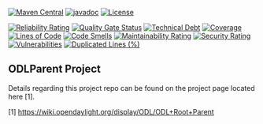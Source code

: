 [![Maven Central](https://maven-badges.herokuapp.com/maven-central/org.opendaylight.odlparent/odlparent/badge.svg)](https://maven-badges.herokuapp.com/maven-central/org.opendaylight.odlparent/odlparent)
[![javadoc](https://javadoc.io/badge2/org.opendaylight.odlparent/odlparent/javadoc.svg)](https://javadoc.io/doc/org.opendaylight.odlparent/odlparent)
[![License](https://img.shields.io/badge/License-EPL%201.0-blue.svg)](https://opensource.org/licenses/EPL-1.0)

[![Reliability Rating](https://sonarcloud.io/api/project_badges/measure?project=opendaylight_odlparent&metric=reliability_rating)](https://sonarcloud.io/summary/new_code?id=opendaylight_odlparent)
[![Quality Gate Status](https://sonarcloud.io/api/project_badges/measure?project=opendaylight_odlparent&metric=alert_status)](https://sonarcloud.io/summary/new_code?id=opendaylight_odlparent)
[![Technical Debt](https://sonarcloud.io/api/project_badges/measure?project=opendaylight_odlparent&metric=sqale_index)](https://sonarcloud.io/summary/new_code?id=opendaylight_odlparent)
[![Coverage](https://sonarcloud.io/api/project_badges/measure?project=opendaylight_odlparent&metric=coverage)](https://sonarcloud.io/summary/new_code?id=opendaylight_odlparent)
[![Lines of Code](https://sonarcloud.io/api/project_badges/measure?project=opendaylight_odlparent&metric=ncloc)](https://sonarcloud.io/summary/new_code?id=opendaylight_odlparent)
[![Code Smells](https://sonarcloud.io/api/project_badges/measure?project=opendaylight_odlparent&metric=code_smells)](https://sonarcloud.io/summary/new_code?id=opendaylight_odlparent)
[![Maintainability Rating](https://sonarcloud.io/api/project_badges/measure?project=opendaylight_odlparent&metric=sqale_rating)](https://sonarcloud.io/summary/new_code?id=opendaylight_odlparent)
[![Security Rating](https://sonarcloud.io/api/project_badges/measure?project=opendaylight_odlparent&metric=security_rating)](https://sonarcloud.io/summary/new_code?id=opendaylight_odlparent)
[![Vulnerabilities](https://sonarcloud.io/api/project_badges/measure?project=opendaylight_odlparent&metric=vulnerabilities)](https://sonarcloud.io/summary/new_code?id=opendaylight_odlparent)
[![Duplicated Lines (%)](https://sonarcloud.io/api/project_badges/measure?project=opendaylight_odlparent&metric=duplicated_lines_density)](https://sonarcloud.io/summary/new_code?id=opendaylight_odlparent)

## ODLParent Project

Details regarding this project repo can be found on the project page
located here [1].

[1] <https://wiki.opendaylight.org/display/ODL/ODL+Root+Parent>
